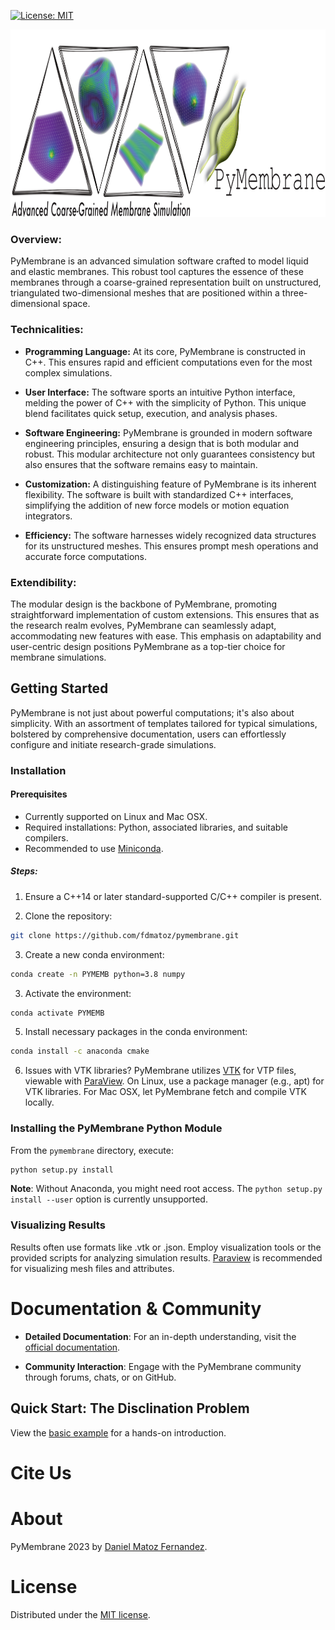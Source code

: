 [![License: MIT](https://img.shields.io/badge/License-MIT-yellow.svg)](LICENSE)

<p align="center">
  <img height="300" src="docs/_static/logo-github.png">
</p>

### Overview:

PyMembrane is an advanced simulation software crafted to model liquid and elastic membranes. This robust tool captures the essence of these membranes through a coarse-grained representation built on unstructured, triangulated two-dimensional meshes that are positioned within a three-dimensional space.

### Technicalities:

- **Programming Language:** At its core, PyMembrane is constructed in C++. This ensures rapid and efficient computations even for the most complex simulations.
  
- **User Interface:** The software sports an intuitive Python interface, melding the power of C++ with the simplicity of Python. This unique blend facilitates quick setup, execution, and analysis phases.

- **Software Engineering:** PyMembrane is grounded in modern software engineering principles, ensuring a design that is both modular and robust. This modular architecture not only guarantees consistency but also ensures that the software remains easy to maintain.
  
- **Customization:** A distinguishing feature of PyMembrane is its inherent flexibility. The software is built with standardized C++ interfaces, simplifying the addition of new force models or motion equation integrators.
  
- **Efficiency:** The software harnesses widely recognized data structures for its unstructured meshes. This ensures prompt mesh operations and accurate force computations.

### Extendibility:

The modular design is the backbone of PyMembrane, promoting straightforward implementation of custom extensions. This ensures that as the research realm evolves, PyMembrane can seamlessly adapt, accommodating new features with ease. This emphasis on adaptability and user-centric design positions PyMembrane as a top-tier choice for membrane simulations.

## Getting Started

PyMembrane is not just about powerful computations; it's also about simplicity. With an assortment of templates tailored for typical simulations, bolstered by comprehensive documentation, users can effortlessly configure and initiate research-grade simulations.

### Installation

#### Prerequisites

- Currently supported on Linux and Mac OSX.
- Required installations: Python, associated libraries, and suitable compilers.
- Recommended to use [Miniconda](https://docs.conda.io/en/latest/miniconda.html).

##### Steps:

1. Ensure a C++14 or later standard-supported C/C++ compiler is present.

2. Clone the repository:
```bash
git clone https://github.com/fdmatoz/pymembrane.git
```

3. Create a new conda environment:
```bash
conda create -n PYMEMB python=3.8 numpy
```

3. Activate the environment:
```bash
conda activate PYMEMB
```

5. Install necessary packages in the conda environment:
```bash
conda install -c anaconda cmake
```

6. Issues with VTK libraries? PyMembrane utilizes [VTK](https://vtk.org/download/) for VTP files, viewable with [ParaView](https://www.paraview.org/). On Linux, use a package manager (e.g., apt) for VTK libraries. For Mac OSX, let PyMembrane fetch and compile VTK locally.

### Installing the PyMembrane Python Module

From the `pymembrane` directory, execute:
```bash
python setup.py install
```

**Note**: Without Anaconda, you might need root access. The `python setup.py install --user` option is currently unsupported.

### Visualizing Results

Results often use formats like .vtk or .json. Employ visualization tools or the provided scripts for analyzing simulation results. [Paraview](https://www.paraview.org/) is recommended for visualizing mesh files and attributes.

# Documentation & Community

- **Detailed Documentation**: For an in-depth understanding, visit the [official documentation](https://fdmatoz.github.io/PyMembrane/).
  
- **Community Interaction**: Engage with the PyMembrane community through forums, chats, or on GitHub.

## Quick Start: The Disclination Problem

View the [basic example](./docs/Examples/desclination.md) for a hands-on introduction.

# Cite Us



# About

PyMembrane 2023 by [Daniel Matoz Fernandez](http://www.danielmatoz.com).

# License

Distributed under the [MIT license](LICENSE.txt).

